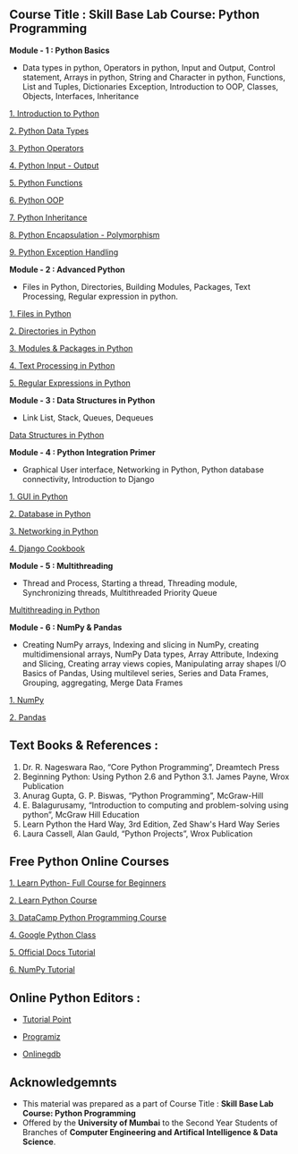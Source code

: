 ## Course Title : Skill Base Lab Course: Python Programming

**Module - 1 : Python Basics** 
- Data types in python, Operators in python, Input and Output, Control statement, Arrays in python, String and Character in python, Functions, List and Tuples, Dictionaries Exception, Introduction to OOP, Classes, Objects, Interfaces, Inheritance

[1. Introduction to Python](https://github.com/LifnaJos/PythonProgramming/blob/main/M1_1_Python_Intro.ipynb)

[2. Python Data Types](https://github.com/LifnaJos/PythonProgramming/blob/main/M1_2_Python_DataTypes.ipynb)

[3. Python Operators](https://github.com/LifnaJos/PythonProgramming/blob/main/M1_3_Python_Operators.ipynb)

[4. Python Input - Output](https://github.com/LifnaJos/PythonProgramming/blob/main/M1_4_Python_Input_Output.ipynb)

[5. Python Functions](https://github.com/LifnaJos/PythonProgramming/blob/main/M1_5_Python_Functions.ipynb)

[6. Python OOP](https://github.com/LifnaJos/PythonProgramming/blob/main/M1_6_Python_OOP.ipynb)

[7. Python Inheritance](https://github.com/LifnaJos/PythonProgramming/blob/main/M1_7_Python_Inheritance.ipynb)

[8. Python Encapsulation - Polymorphism](https://github.com/LifnaJos/PythonProgramming/blob/main/M1_8_Python_Encapsulation_Polymorphism.ipynb)

[9. Python Exception Handling](https://github.com/LifnaJos/PythonProgramming/blob/main/M1_9_Python_Exception%20Handling.ipynb)

**Module - 2  : Advanced Python**
- Files in Python, Directories, Building Modules, Packages, Text Processing, Regular expression in python.
  
[1. Files in Python](https://github.com/LifnaJos/PythonProgramming/blob/main/M2_1_Python_Files.ipynb)

[2. Directories in Python](https://github.com/LifnaJos/PythonProgramming/blob/main/%20M2_2_Python_Directories.ipynb)

[3. Modules & Packages in Python](https://github.com/LifnaJos/PythonProgramming/blob/main/M2_3_Python_Modules_Packages.ipynb)

[4. Text Processing in Python](https://github.com/LifnaJos/PythonProgramming/blob/main/M2_4_Python_TextProcessing.ipynb)

[5. Regular Expressions in Python](https://github.com/LifnaJos/PythonProgramming/blob/main/M2_5_Python_RegularExpressions.ipynb)

**Module - 3 : Data Structures in Python**
- Link List, Stack, Queues, Dequeues

[Data Structures in Python](https://github.com/LifnaJos/PythonProgramming/blob/main/M3_Data%20Structures%20in%20Python.ipynb)

**Module - 4 : Python Integration Primer**
- Graphical User interface, Networking in Python, Python database connectivity, Introduction to Django
  
[1. GUI in Python](https://github.com/LifnaJos/PythonProgramming/blob/main/M4_1_Python_GUI.ipynb)

[2. Database in Python](https://github.com/LifnaJos/PythonProgramming/blob/main/M4_2_Python_Database.ipynb)

[3. Networking in Python](https://github.com/LifnaJos/PythonProgramming/blob/main/M4_3_Python_Network_Programming.ipynb)

[4. Django Cookbook](https://github.com/LifnaJos/PythonProgramming/blob/main/M4_4_Django-Cookbook.pdf)

**Module  - 5 : Multithreading**
- Thread and Process, Starting a thread, Threading module, Synchronizing threads, Multithreaded Priority Queue

[Multithreading in Python](https://github.com/LifnaJos/PythonProgramming/blob/main/M5_Multi-Threading%20in%20Python.ipynb)

**Module  - 6 : NumPy & Pandas**
- Creating NumPy arrays, Indexing and slicing in NumPy, creating multidimensional arrays, NumPy Data types, Array Attribute, Indexing and Slicing, Creating array views copies, Manipulating array shapes I/O Basics of Pandas, Using multilevel series, Series and Data Frames, Grouping, aggregating, Merge Data Frames

[1. NumPy](https://github.com/LifnaJos/PythonProgramming/blob/main/M6_1_NumPy%20in%20Python.ipynb)

[2. Pandas](https://github.com/LifnaJos/PythonProgramming/blob/main/M6_2_Pandas%20in%20Python.ipynb)

## Text Books & References :

1. Dr. R. Nageswara Rao, “Core Python Programming”, Dreamtech Press
2. Beginning Python: Using Python 2.6 and Python 3.1. James Payne, Wrox Publication
3. Anurag Gupta, G. P. Biswas, “Python Programming”, McGraw-Hill
4. E. Balagurusamy, “Introduction to computing and problem-solving using python”, McGraw Hill Education
5. Learn Python the Hard Way, 3rd Edition, Zed Shaw's Hard Way Series
6. Laura Cassell, Alan Gauld, “Python Projects”, Wrox Publication

## Free Python Online Courses

[1. Learn Python- Full Course for Beginners](https://www.youtube.com/watch?v=rfscVS0vtbw)

[2. Learn Python Course](https://www.learnpython.org/)

[3. DataCamp Python Programming Course](https://www.datacamp.com/tracks/python-programming)

[4. Google Python Class](https://developers.google.com/edu/python/)

[5. Official Docs Tutorial](https://docs.python.org/3/tutorial/index.html)

[6. NumPy Tutorial](https://www.pythonprogramming.in/numpy-tutorial-with-examples-and-solutions.html)

## Online Python Editors : 	

* [Tutorial Point](https://www.tutorialspoint.com/execute_python_online.php)

* [Programiz](https://www.programiz.com/python-programming/online-compiler/)

* [Onlinegdb](https://www.onlinegdb.com/online_python_compiler)

## Acknowledgemnts
* This material was prepared as a part of Course Title : **Skill Base Lab Course: Python Programming**
* Offered by the **University of Mumbai** to the Second Year Students of Branches of **Computer Engineering and Artifical Intelligence & Data Science**.

